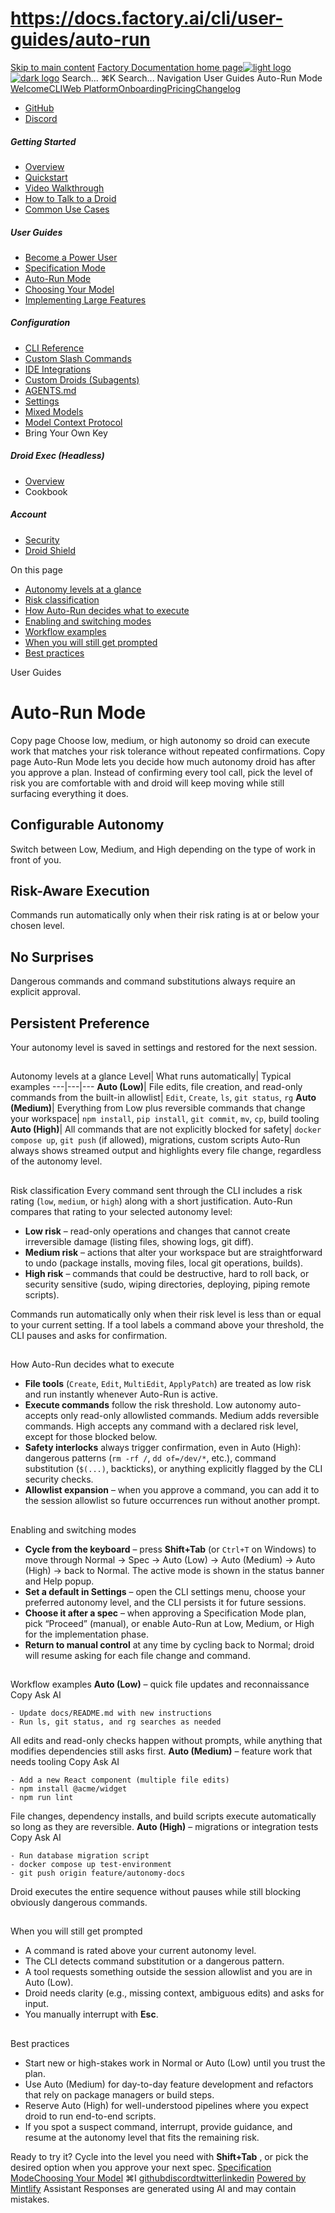# https://docs.factory.ai/cli/user-guides/auto-run

[Skip to main content](https://docs.factory.ai/cli/user-guides/auto-run#content-area)
[Factory Documentation home page![light logo](https://mintcdn.com/factory/znfImxXlrso1kEgo/logo/light.svg?fit=max&auto=format&n=znfImxXlrso1kEgo&q=85&s=d542d979e6c1a1ab8ddddac1a646a327)![dark logo](https://mintcdn.com/factory/znfImxXlrso1kEgo/logo/dark.svg?fit=max&auto=format&n=znfImxXlrso1kEgo&q=85&s=5c00942d328806f6cdcc3c0b95cda358)](https://docs.factory.ai/)
Search...
⌘K
Search...
Navigation
User Guides
Auto-Run Mode
[Welcome](https://docs.factory.ai/welcome)[CLI](https://docs.factory.ai/cli/getting-started/overview)[Web Platform](https://docs.factory.ai/web/getting-started/overview)[Onboarding](https://docs.factory.ai/onboarding)[Pricing](https://docs.factory.ai/pricing)[Changelog](https://docs.factory.ai/changelog/1-8)
  * [GitHub](https://github.com/factory-ai/factory)
  * [Discord](https://discord.gg/EQ2DQM2F)


##### Getting Started
  * [Overview](https://docs.factory.ai/cli/getting-started/overview)
  * [Quickstart](https://docs.factory.ai/cli/getting-started/quickstart)
  * [Video Walkthrough](https://docs.factory.ai/cli/getting-started/video-walkthrough)
  * [How to Talk to a Droid](https://docs.factory.ai/cli/getting-started/how-to-talk-to-a-droid)
  * [Common Use Cases](https://docs.factory.ai/cli/getting-started/common-use-cases)


##### User Guides
  * [Become a Power User](https://docs.factory.ai/cli/user-guides/become-a-power-user)
  * [Specification Mode](https://docs.factory.ai/cli/user-guides/specification-mode)
  * [Auto-Run Mode](https://docs.factory.ai/cli/user-guides/auto-run)
  * [Choosing Your Model](https://docs.factory.ai/cli/user-guides/choosing-your-model)
  * [Implementing Large Features](https://docs.factory.ai/cli/user-guides/implementing-large-features)


##### Configuration
  * [CLI Reference](https://docs.factory.ai/cli/configuration/cli-reference)
  * [Custom Slash Commands](https://docs.factory.ai/cli/configuration/custom-slash-commands)
  * [IDE Integrations](https://docs.factory.ai/cli/configuration/ide-integrations)
  * [Custom Droids (Subagents)](https://docs.factory.ai/cli/configuration/custom-droids)
  * [AGENTS.md](https://docs.factory.ai/cli/configuration/agents-md)
  * [Settings](https://docs.factory.ai/cli/configuration/settings)
  * [Mixed Models](https://docs.factory.ai/cli/configuration/mixed-models)
  * [Model Context Protocol](https://docs.factory.ai/cli/configuration/mcp)
  * Bring Your Own Key


##### Droid Exec (Headless)
  * [Overview](https://docs.factory.ai/cli/droid-exec/overview)
  * Cookbook


##### Account
  * [Security](https://docs.factory.ai/cli/account/security)
  * [Droid Shield](https://docs.factory.ai/cli/account/droid-shield)


On this page
  * [Autonomy levels at a glance](https://docs.factory.ai/cli/user-guides/auto-run#autonomy-levels-at-a-glance)
  * [Risk classification](https://docs.factory.ai/cli/user-guides/auto-run#risk-classification)
  * [How Auto-Run decides what to execute](https://docs.factory.ai/cli/user-guides/auto-run#how-auto-run-decides-what-to-execute)
  * [Enabling and switching modes](https://docs.factory.ai/cli/user-guides/auto-run#enabling-and-switching-modes)
  * [Workflow examples](https://docs.factory.ai/cli/user-guides/auto-run#workflow-examples)
  * [When you will still get prompted](https://docs.factory.ai/cli/user-guides/auto-run#when-you-will-still-get-prompted)
  * [Best practices](https://docs.factory.ai/cli/user-guides/auto-run#best-practices)


User Guides
# Auto-Run Mode
Copy page
Choose low, medium, or high autonomy so droid can execute work that matches your risk tolerance without repeated confirmations.
Copy page
Auto-Run Mode lets you decide how much autonomy droid has after you approve a plan. Instead of confirming every tool call, pick the level of risk you are comfortable with and droid will keep moving while still surfacing everything it does.
## Configurable Autonomy
Switch between Low, Medium, and High depending on the type of work in front of you.
## Risk-Aware Execution
Commands run automatically only when their risk rating is at or below your chosen level.
## No Surprises
Dangerous commands and command substitutions always require an explicit approval.
## Persistent Preference
Your autonomy level is saved in settings and restored for the next session.
##
[​](https://docs.factory.ai/cli/user-guides/auto-run#autonomy-levels-at-a-glance)
Autonomy levels at a glance
Level| What runs automatically| Typical examples
---|---|---
**Auto (Low)**|  File edits, file creation, and read-only commands from the built-in allowlist| `Edit`, `Create`, `ls`, `git status`, `rg`
**Auto (Medium)**|  Everything from Low plus reversible commands that change your workspace| `npm install`, `pip install`, `git commit`, `mv`, `cp`, build tooling
**Auto (High)**|  All commands that are not explicitly blocked for safety| `docker compose up`, `git push` (if allowed), migrations, custom scripts
Auto-Run always shows streamed output and highlights every file change, regardless of the autonomy level.
##
[​](https://docs.factory.ai/cli/user-guides/auto-run#risk-classification)
Risk classification
Every command sent through the CLI includes a risk rating (`low`, `medium`, or `high`) along with a short justification. Auto-Run compares that rating to your selected autonomy level:
  * **Low risk** – read-only operations and changes that cannot create irreversible damage (listing files, showing logs, git diff).
  * **Medium risk** – actions that alter your workspace but are straightforward to undo (package installs, moving files, local git operations, builds).
  * **High risk** – commands that could be destructive, hard to roll back, or security sensitive (sudo, wiping directories, deploying, piping remote scripts).

Commands run automatically only when their risk level is less than or equal to your current setting. If a tool labels a command above your threshold, the CLI pauses and asks for confirmation.
##
[​](https://docs.factory.ai/cli/user-guides/auto-run#how-auto-run-decides-what-to-execute)
How Auto-Run decides what to execute
  * **File tools** (`Create`, `Edit`, `MultiEdit`, `ApplyPatch`) are treated as low risk and run instantly whenever Auto-Run is active.
  * **Execute commands** follow the risk threshold. Low autonomy auto-accepts only read-only allowlisted commands. Medium adds reversible commands. High accepts any command with a declared risk level, except for those blocked below.
  * **Safety interlocks** always trigger confirmation, even in Auto (High): dangerous patterns (`rm -rf /`, `dd of=/dev/*`, etc.), command substitution (`$(...)`, backticks), or anything explicitly flagged by the CLI security checks.
  * **Allowlist expansion** – when you approve a command, you can add it to the session allowlist so future occurrences run without another prompt.


##
[​](https://docs.factory.ai/cli/user-guides/auto-run#enabling-and-switching-modes)
Enabling and switching modes
  * **Cycle from the keyboard** – press **Shift+Tab** (or `Ctrl+T` on Windows) to move through Normal → Spec → Auto (Low) → Auto (Medium) → Auto (High) → back to Normal. The active mode is shown in the status banner and Help popup.
  * **Set a default in Settings** – open the CLI settings menu, choose your preferred autonomy level, and the CLI persists it for future sessions.
  * **Choose it after a spec** – when approving a Specification Mode plan, pick “Proceed” (manual), or enable Auto-Run at Low, Medium, or High for the implementation phase.
  * **Return to manual control** at any time by cycling back to Normal; droid will resume asking for each file change and command.


##
[​](https://docs.factory.ai/cli/user-guides/auto-run#workflow-examples)
Workflow examples
**Auto (Low)** – quick file updates and reconnaissance
Copy
Ask AI
```
- Update docs/README.md with new instructions
- Run ls, git status, and rg searches as needed

```

All edits and read-only checks happen without prompts, while anything that modifies dependencies still asks first. **Auto (Medium)** – feature work that needs tooling
Copy
Ask AI
```
- Add a new React component (multiple file edits)
- npm install @acme/widget
- npm run lint

```

File changes, dependency installs, and build scripts execute automatically so long as they are reversible. **Auto (High)** – migrations or integration tests
Copy
Ask AI
```
- Run database migration script
- docker compose up test-environment
- git push origin feature/autonomy-docs

```

Droid executes the entire sequence without pauses while still blocking obviously dangerous commands.
##
[​](https://docs.factory.ai/cli/user-guides/auto-run#when-you-will-still-get-prompted)
When you will still get prompted
  * A command is rated above your current autonomy level.
  * The CLI detects command substitution or a dangerous pattern.
  * A tool requests something outside the session allowlist and you are in Auto (Low).
  * Droid needs clarity (e.g., missing context, ambiguous edits) and asks for input.
  * You manually interrupt with **Esc**.


##
[​](https://docs.factory.ai/cli/user-guides/auto-run#best-practices)
Best practices
  * Start new or high-stakes work in Normal or Auto (Low) until you trust the plan.
  * Use Auto (Medium) for day-to-day feature development and refactors that rely on package managers or build steps.
  * Reserve Auto (High) for well-understood pipelines where you expect droid to run end-to-end scripts.
  * If you spot a suspect command, interrupt, provide guidance, and resume at the autonomy level that fits the remaining risk.

Ready to try it? Cycle into the level you need with **Shift+Tab** , or pick the desired option when you approve your next spec.
[Specification Mode](https://docs.factory.ai/cli/user-guides/specification-mode)[Choosing Your Model](https://docs.factory.ai/cli/user-guides/choosing-your-model)
⌘I
[github](https://github.com/factory-ai/factory)[discord](https://discord.gg/EQ2DQM2F)[twitter](https://twitter.com/factoryAI)[linkedin](https://www.linkedin.com/company/factory-hq/)
[Powered by Mintlify](https://mintlify.com?utm_campaign=poweredBy&utm_medium=referral&utm_source=factory)
Assistant
Responses are generated using AI and may contain mistakes.
